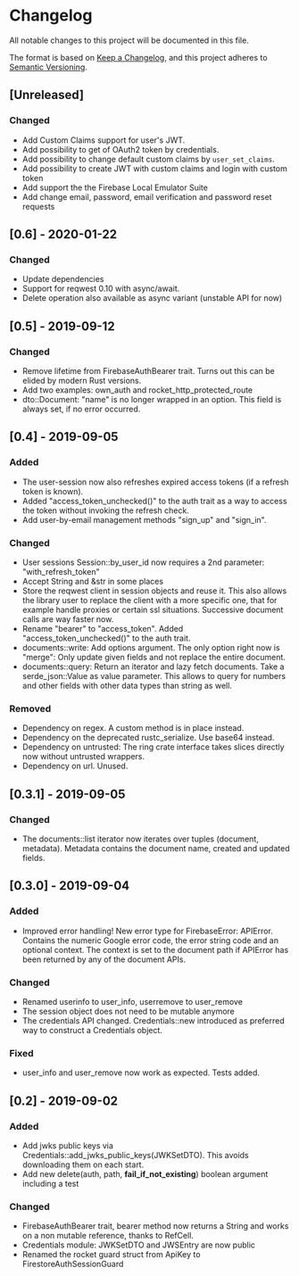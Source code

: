 # Changelog
All notable changes to this project will be documented in this file.

The format is based on [Keep a Changelog](https://keepachangelog.com/en/1.0.0/),
and this project adheres to [Semantic Versioning](https://semver.org/spec/v2.0.0.html).

## [Unreleased]

### Changed

- Add Custom Claims support for user's JWT.
- Add possibility to get of OAuth2 token by credentials.
- Add possibility to change default custom claims by `user_set_claims`.
- Add possibility to create JWT with custom claims and login with custom token
- Add support the the Firebase Local Emulator Suite
- Add change email, password, email verification and password reset requests


## [0.6] - 2020-01-22

### Changed

- Update dependencies
- Support for reqwest 0.10 with async/await.
- Delete operation also available as async variant (unstable API for now)

## [0.5] - 2019-09-12

### Changed

- Remove lifetime from FirebaseAuthBearer trait. Turns out this can be elided by modern Rust versions.
- Add two examples: own_auth and rocket_http_protected_route
- dto::Document: "name" is no longer wrapped in an option. This field is always set, if no error occurred.

## [0.4] - 2019-09-05

### Added
- The user-session now also refreshes expired access tokens (if a refresh token is known).
- Added "access_token_unchecked()" to the auth trait as a way to access the token without
  invoking the refresh check.
- Add user-by-email management methods "sign_up" and "sign_in".

### Changed
- User sessions Session::by_user_id now requires a 2nd parameter: "with_refresh_token"
- Accept String and &str in some places
- Store the reqwest client in session objects and reuse it.
  This also allows the library user to replace the client with a more specific one, that
  for example handle proxies or certain ssl situations.
  Successive document calls are way faster now.
- Rename "bearer" to "access_token". Added "access_token_unchecked()" to the auth trait.
- documents::write: Add options argument. The only option right now is "merge": Only update
  given fields and not replace the entire document.
- documents::query: Return an iterator and lazy fetch documents.
  Take a serde_json::Value as value parameter. This allows to query for numbers and other
  fields with other data types than string as well.

### Removed
- Dependency on regex. A custom method is in place instead. 
- Dependency on the deprecated rustc_serialize. Use base64 instead.
- Dependency on untrusted: The ring crate interface takes slices directly now without untrusted wrappers.
- Dependency on url. Unused.

## [0.3.1] - 2019-09-05

### Changed
- The documents::list iterator now iterates over tuples (document, metadata). Metadata
  contains the document name, created and updated fields.

## [0.3.0] - 2019-09-04

### Added
- Improved error handling!
  New error type for FirebaseError: APIError.
  Contains the numeric Google error code, the error string code and an optional context.
  The context is set to the document path if APIError has been returned by any of the
  document APIs.

### Changed
- Renamed userinfo to user_info, userremove to user_remove
- The session object does not need to be mutable anymore
- The credentials API changed. Credentials::new introduced as preferred way to
  construct a Credentials object.

### Fixed
- user_info and user_remove now work as expected. Tests added.

## [0.2] - 2019-09-02

### Added
- Add jwks public keys via Credentials::add_jwks_public_keys(JWKSetDTO).
  This avoids downloading them on each start.
- Add new delete(auth, path, **fail_if_not_existing**) boolean argument
  including a test

### Changed
- FirebaseAuthBearer trait, bearer method now returns a String
  and works on a non mutable reference, thanks to RefCell.
- Credentials module: JWKSetDTO and JWSEntry are now public
- Renamed the rocket guard struct from ApiKey to FirestoreAuthSessionGuard